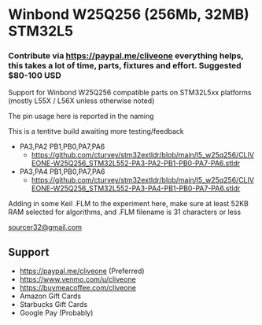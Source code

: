 # Winbond W25Q256 (256Mb, 32MB) STM32L5
### Contribute via   https://paypal.me/cliveone  everything helps, this takes a lot of time, parts, fixtures and effort. Suggested $80-100 USD

Support for Winbond W25Q256 compatible parts on STM32L5xx platforms (mostly L55X / L56X unless otherwise noted)

The pin usage here is reported in the naming

This is a tentitve build awaiting more testing/feedback

*  PA3,PA2  PB1,PB0,PA7,PA6
   *  https://github.com/cturvey/stm32extldr/blob/main/l5_w25q256/CLIVEONE-W25Q256_STM32L552-PA3-PA2-PB1-PB0-PA7-PA6.stldr
*  PA3,PA4  PB1,PB0,PA7,PA6
   *  https://github.com/cturvey/stm32extldr/blob/main/l5_w25q256/CLIVEONE-W25Q256_STM32L552-PA3-PA4-PB1-PB0-PA7-PA6.stldr
  
Adding in some Keil .FLM to the experiment here, make sure at least 52KB RAM selected for algorithms, and .FLM filename is 31 characters or less

 sourcer32@gmail.com
 
##  Support
 
  *  https://paypal.me/cliveone (Preferred)
  *  https://www.venmo.com/u/cliveone
  *  https://buymeacoffee.com/cliveone
  *  Amazon Gift Cards
  *  Starbucks Gift Cards
  *  Google Pay (Probably) 
